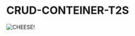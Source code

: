 # CRUD-CONTEINER-T2S
![CHEESE!](https://drive.google.com/file/d/1flV-Q5htllcoQg_k4M8MZiIkBAMArMXs/view?usp=sharing)
